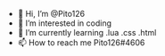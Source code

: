 - 👋 Hi, I’m @Pito126
- 👀 I’m interested in coding
- 🌱 I’m currently learning .lua .css .html
- 📫 How to reach me Pito126#4606

<!---
Pito126/Pito126 is a ✨ special ✨ repository because its `README.md` (this file) appears on your GitHub profile.
You can click the Preview link to take a look at your changes.
--->
